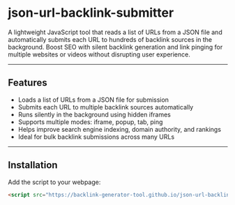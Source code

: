 # json-url-backlink-submitter

A lightweight JavaScript tool that reads a list of URLs from a JSON file and automatically submits each URL to hundreds of backlink sources in the background. Boost SEO with silent backlink generation and link pinging for multiple websites or videos without disrupting user experience.

---

## Features

- Loads a list of URLs from a JSON file for submission  
- Submits each URL to multiple backlink sources automatically  
- Runs silently in the background using hidden iframes  
- Supports multiple modes: iframe, popup, tab, ping  
- Helps improve search engine indexing, domain authority, and rankings  
- Ideal for bulk backlink submissions across many URLs  

---

## Installation

Add the script to your webpage:

```html
<script src="https://backlink-generator-tool.github.io/json-url-backlink-submitter/jsonUrlBacklinkSubmitter.js"></script>
